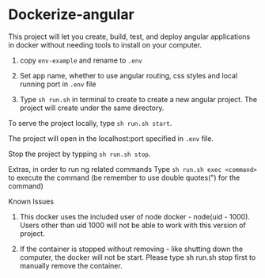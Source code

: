 # Dockerize-angular #

This project will let you create, build, test, and deploy angular applications in docker without needing tools to install on your computer. 

1. copy `env-example` and rename to `.env`

2. Set app name, whether to use angular routing, css styles and local running port in `.env` file

3. Type `sh run.sh` in terminal to create to create a new angular project. The project will create under the same directory. 

To serve the project locally, type `sh run.sh start`.

The project will open in the localhost:port specified in `.env` file. 

Stop the project by typping `sh run.sh stop`.

Extras, in order to run ng related commands
Type `sh run.sh exec <command>` to execute the command (be remember to use double quotes(") for the command)

Known Issues

1. This docker uses the included user of node docker - node(uid - 1000). Users other than uid 1000 will not be able to work with this version of project. 

2. If the container is stopped without removing - like shutting down the computer, the docker will not be start. Please type sh run.sh stop first to manually remove the container. 

